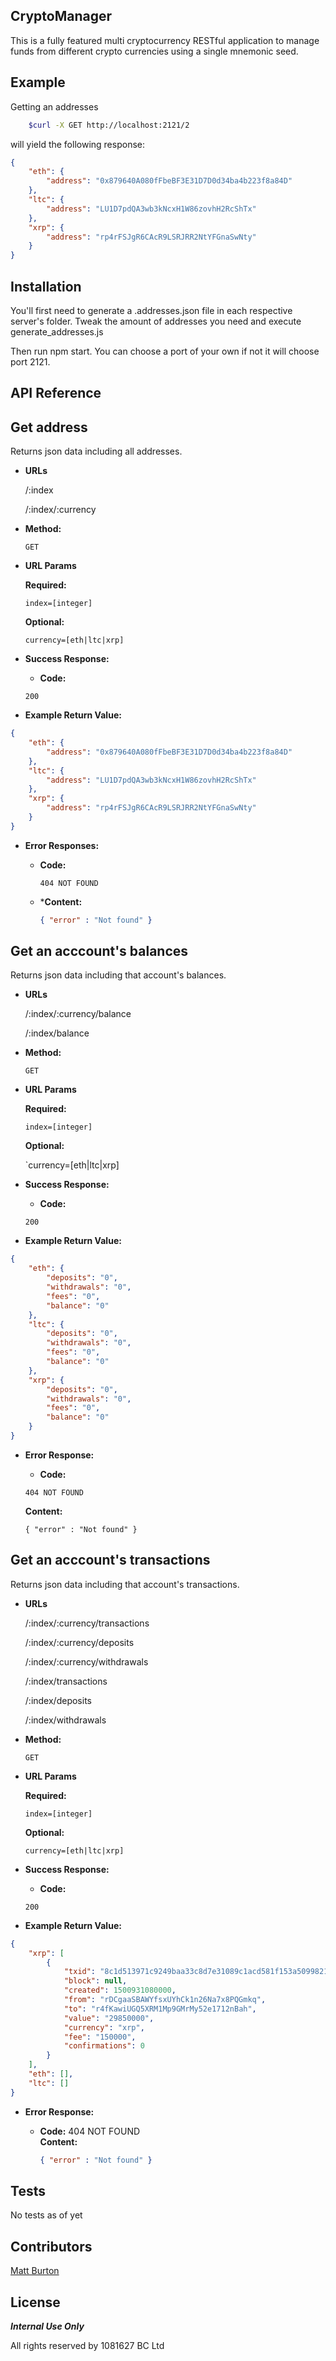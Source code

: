 ## CryptoManager

This is a fully featured multi cryptocurrency RESTful application to manage funds from different crypto currencies using a single mnemonic seed. 

## Example

Getting an addresses 

```bash
    $curl -X GET http://localhost:2121/2
```

will yield the following response:
```json
{
	"eth": {
		"address": "0x879640A080fFbeBF3E31D7D0d34ba4b223f8a84D"
	},
	"ltc": {
		"address": "LU1D7pdQA3wb3kNcxH1W86zovhH2RcShTx"
	},
	"xrp": {
		"address": "rp4rFSJgR6CAcR9LSRJRR2NtYFGnaSwNty"
	}
}
```

## Installation

You'll first need to generate a .addresses.json file in each respective server's folder. Tweak the amount of addresses you need and execute generate_addresses.js

Then run npm start. You can choose a port of your own if not it will choose port 2121.

## API Reference

**Get address**
----
  Returns json data including all addresses.

* **URLs**

  /:index
  
  /:index/:currency

* **Method:**

  `GET`
  
*  **URL Params**

   **Required:**
 
   `index=[integer]`
   
   **Optional:**
   
   `currency=[eth|ltc|xrp]`

* **Success Response:**

  * **Code:** 

  `200` <br />

* **Example Return Value:** 

```json 
{
	"eth": {
		"address": "0x879640A080fFbeBF3E31D7D0d34ba4b223f8a84D"
	},
	"ltc": {
		"address": "LU1D7pdQA3wb3kNcxH1W86zovhH2RcShTx"
	},
	"xrp": {
		"address": "rp4rFSJgR6CAcR9LSRJRR2NtYFGnaSwNty"
	}
}
```
 
* **Error Responses:**

  * **Code:** 
    
    `404 NOT FOUND` <br />

  * ***Content:** 
  
    ```json 
    { "error" : "Not found" }
    ```


**Get an acccount's balances**
----
  Returns json data including that account's balances.

* **URLs**

  /:index/:currency/balance
  
  /:index/balance 

* **Method:**

  `GET`
  
*  **URL Params**

   **Required:**
 
   `index=[integer]`
   
   **Optional:**
   
   `currency=[eth|ltc|xrp]

* **Success Response:**

  * **Code:** 

  `200` <br />

* **Example Return Value:** 

```json 
{
	"eth": {
		"deposits": "0",
		"withdrawals": "0",
		"fees": "0",
		"balance": "0"
	},
	"ltc": {
		"deposits": "0",
		"withdrawals": "0",
		"fees": "0",
		"balance": "0"
	},
	"xrp": {
		"deposits": "0",
		"withdrawals": "0",
		"fees": "0",
		"balance": "0"
	}
}
```
 
* **Error Response:**

  * **Code:** 

  `404 NOT FOUND` <br />
  
    **Content:** 
    
  `{ "error" : "Not found" }`


**Get an acccount's transactions**
----
  Returns json data including that account's transactions.

* **URLs**

  /:index/:currency/transactions
  
  /:index/:currency/deposits
  
  /:index/:currency/withdrawals
  
  /:index/transactions 
  
  /:index/deposits
  
  /:index/withdrawals

* **Method:**

  `GET`
  
*  **URL Params**

   **Required:**
 
   `index=[integer]`
   
   **Optional:**
   
   `currency=[eth|ltc|xrp]`

* **Success Response:**

  * **Code:** 

  `200` <br />

* **Example Return Value:** 
```json 
{
	"xrp": [
		{
			"txid": "8c1d513971c9249baa33c8d7e31089c1acd581f153a50998214b41797420c14b",
			"block": null,
			"created": 1500931080000,
			"from": "rDCgaaSBAWYfsxUYhCk1n26Na7x8PQGmkq",
			"to": "r4fKawiUGQ5XRM1Mp9GMrMy52e1712nBah",
			"value": "29850000",
			"currency": "xrp",
			"fee": "150000",
			"confirmations": 0
		}
	],
	"eth": [],
	"ltc": []
}
```
 
* **Error Response:**

  * **Code:** 404 NOT FOUND <br />
    **Content:** 
    ```json
    { "error" : "Not found" }
    ```

## Tests

No tests as of yet

## Contributors

[Matt Burton](https://github.com/burtonium)

## License

***Internal Use Only***

All rights reserved by 1081627 BC Ltd